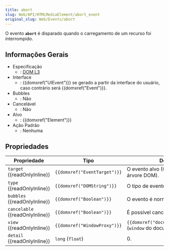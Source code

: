 ```yaml
---
title: abort
slug: Web/API/HTMLMediaElement/abort_event
original_slug: Web/Events/abort
---
```


O evento **`abort`** é disparado quando o carregamento de um recurso foi interrompido.

## Informações Gerais

- Especificação
  - : [DOM L3](http://www.w3.org/TR/DOM-Level-3-Events/#event-type-abort)
- Interface
  - : {{domxref("UIEvent")}} se gerado a partir da interface do usuário, caso contrário será {{domxref("Event")}}.
- Bubbles
  - : Não
- Cancelável
  - : Não
- Alvo
  - : {{domxref("Element")}}
- Ação Padrão
  - : Nenhuma

## Propriedades

| Propriedade                           | Tipo                                   | Descrição                                                                  |
| ------------------------------------- | -------------------------------------- | -------------------------------------------------------------------------- |
| `target` {{readOnlyInline}}     | `{{domxref("EventTarget")}}` | O evento alvo (O mais elevado da árvore DOM).                              |
| `type` {{readOnlyInline}}       | `{{domxref("DOMString")}}`     | O tipo de evento.                                                          |
| `bubbles` {{readOnlyInline}}    | `{{domxref("Boolean")}}`         | O evento é normalmente _bubble_?                                           |
| `cancelable` {{readOnlyInline}} | `{{domxref("Boolean")}}`         | É possível cancelar o evento?                                              |
| `view` {{readOnlyInline}}       | `{{domxref("WindowProxy")}}` | `{{domxref("document.defaultView")}}` (`window` do documento) |
| `detail` {{readOnlyInline}}     | `long` (`float`)                       | 0.                                                                         |
